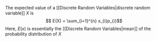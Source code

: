 The expected value of a [[Discrete Random Variables|discrete random variable]] $X$ is 
$$
E(X) = \sum_{i=1}^{n} x_{i}p_{i}$$
Here, $E(x)$ is essentially the [[Discrete Random Variables|mean]] of the probability distribution of $X$

